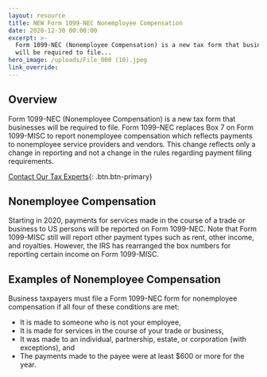 ```yaml
---
layout: resource
title: NEW Form 1099-NEC Nonemployee Compensation
date: 2020-12-30 00:00:00
excerpt: >-
  Form 1099-NEC (Nonemployee Compensation) is a new tax form that businesses
  will be required to file...
hero_image: /uploads/File_000 (10).jpeg
link_override:
---
```


## Overview

Form 1099-NEC (Nonemployee Compensation) is a new tax form that businesses will be required to file. Form 1099-NEC replaces Box 7 on Form 1099-MISC to report nonemployee compensation which reflects payments to nonemployee service providers and vendors. This change reflects only a change in reporting and not a change in the rules regarding payment filing requirements.

[Contact Our Tax Experts](){: .btn.btn-primary}

## Nonemployee Compensation

Starting in 2020, payments for services made in the course of a trade or business to US persons will be reported on Form 1099-NEC. Note that Form 1099-MISC still will report other payment types such as rent, other income, and royalties. However, the IRS has rearranged the box numbers for reporting certain income on Form 1099-MISC.

## Examples of Nonemployee Compensation

Business taxpayers must file a Form 1099-NEC form for nonemployee compensation if all four of these conditions are met:

* It is made to someone who is not your employee,
* It is made for services in the course of your trade or business,
* It was made to an individual, partnership, estate, or corporation (with exceptions), and
* The payments made to the payee were at least $600 or more for the year.
